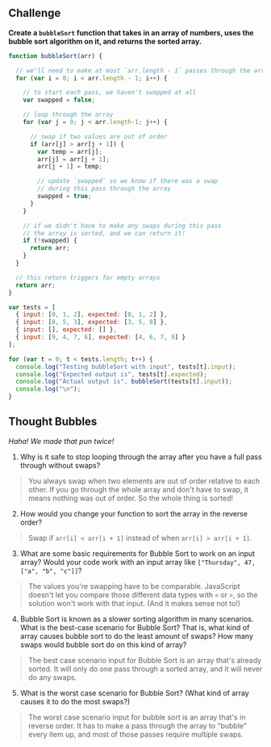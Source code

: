 ## Challenge

**Create a `bubbleSort` function that takes in an array of numbers, uses the bubble sort algorithm on it, and returns the sorted array.**

```js
function bubbleSort(arr) {

  // we'll need to make at most `arr.length - 1` passes through the array to sort it
  for (var i = 0; i < arr.length - 1; i++) {

    // to start each pass, we haven't swapped at all
    var swapped = false;

    // loop through the array
    for (var j = 0; j < arr.length-1; j++) {

      // swap if two values are out of order
      if (arr[j] > arr[j + 1]) {
        var temp = arr[j];
        arr[j] = arr[j + 1];
        arr[j + 1] = temp;

        // update `swapped` so we know if there was a swap
        // during this pass through the array
        swapped = true;
      }
    }

    // if we didn't have to make any swaps during this pass
    // the array is sorted, and we can return it!
    if (!swapped) {
      return arr;
    }
  }

  // this return triggers for empty arrays
  return arr;
}

var tests = [
  { input: [0, 1, 2], expected: [0, 1, 2] },
  { input: [8, 5, 3], expected: [3, 5, 8] },
  { input: [], expected: [] },
  { input: [9, 4, 7, 6], expected: [4, 6, 7, 9] }
];

for (var t = 0; t < tests.length; t++) {
  console.log("Testing bubbleSort with input", tests[t].input);
  console.log("Expected output is", tests[t].expected);
  console.log("Actual output is", bubbleSort(tests[t].input));
  console.log("\n");
}
```

## Thought Bubbles

*Haha! We made that pun twice!*

1. Why is it safe to stop looping through the array after you have a full pass through without swaps?

  > You always swap when two elements are out of order relative to each other. If you go through the whole array and don't have to swap, it means nothing was out of order. So the whole thing is sorted!

2. How would you change your function to sort the array in the reverse order?

  > Swap if `arr[i] < arr[i + 1]` instead of when `arr[i] > arr[i + 1]`.

3. What are some basic requirements for Bubble Sort to work on an input array? Would your code work with an input array like `["Thursday", 47, ["a", "b", "c"]]`?

  > The values you're swapping have to be comparable. JavaScript doesn't let you compare those different data types with `<` or `>`, so the solution won't work with that input. (And it makes sense not to!)

4. Bubble Sort is known as a slower sorting algorithm in many scenarios. What is the best-case scenario for Bubble Sort? That is, what kind of array causes bubble sort to do the least amount of swaps? How many swaps would bubble sort do on this kind of array?

  > The best case scenario input for Bubble Sort is an array that's already sorted. It will only do one pass through a sorted array, and it will never do any swaps.

5. What is the worst case scenario for Bubble Sort? (What kind of array causes it to do the most swaps?)

  > The worst case scenario input for bubble sort is an array that's in reverse order. It has to make a pass through the array to "bubble" every item up, and most of those passes require multiple swaps.
